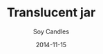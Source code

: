 ---
title: Translucent jar
subtitle: Soy Candles
layout: default
modal-id: 2
date: 2014-11-15
img: logo_7-5oz_circle.jpg
thumbnail: logo_7-5oz_circle_400x250.jpg
alt: image-alt
project-date: April 2014
client: Start Bootstrap
category: Handcraft
description: 7.5 oz and 11oz Translucent jar soycandle. The diameter is 7cm and the height is 8.3cm. Lead time is about 45hours. That used wood wick but you can change to cotton wick if you want. 11oz has same shape, diameter is 8cm and the height is 9cm.

---